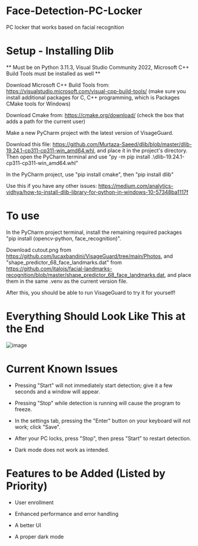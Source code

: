 # Face-Detection-PC-Locker
PC locker that works based on facial recognition
# Setup - Installing Dlib
** Must be on Python 3.11.3, Visual Studio Community 2022, Microsoft C++ Build Tools must be installed as well **

Download Microsoft C++ Build Tools from: https://visualstudio.microsoft.com/visual-cpp-build-tools/ (make sure you install additional packages for C, C++ programming, which is Packages CMake tools for Windows)

Download Cmake from: https://cmake.org/download/ (check the box that adds a path for the current user)

Make a new PyCharm project with the latest version of VisageGuard.

Download this file: https://github.com/Murtaza-Saeed/dlib/blob/master/dlib-19.24.1-cp311-cp311-win_amd64.whl, and place it in the project's directory. Then open the PyCharm terminal and use "py -m pip install .\dlib-19.24.1-cp311-cp311-win_amd64.whl"

In the PyCharm project, use "pip install cmake", then "pip install dlib"

Use this if you have any other issues: https://medium.com/analytics-vidhya/how-to-install-dlib-library-for-python-in-windows-10-57348ba1117f

# To use
In the PyCharm project terminal, install the remaining required packages "pip install (opencv-python, face_recognition)".

Download cutout.png from https://github.com/lucaxbandini/VisageGuard/tree/main/Photos, and "shape_predictor_68_face_landmarks.dat" from https://github.com/italojs/facial-landmarks-recognition/blob/master/shape_predictor_68_face_landmarks.dat, and place them in the same .venv as the current version file.

After this, you should be able to run VisageGuard to try it for yourself!

# Everything Should Look Like This at the End

![image](https://github.com/lucaxbandini/VisageGuard/assets/152310492/73d8134e-b338-492b-8ac4-9a4f2ef9215d)

# Current Known Issues

- Pressing "Start" will not immediately start detection; give it a few seconds and a window will appear.

- Pressing "Stop" while detection is running will cause the program to freeze.

- In the settings tab, pressing the "Enter" button on your keyboard will not work; click "Save".

- After your PC locks, press "Stop", then press "Start" to restart detection.

- Dark mode does not work as intended.

# Features to be Added (Listed by Priority)

- User enrollment
  
- Enhanced performance and error handling
  
- A better UI
  
- A proper dark mode




